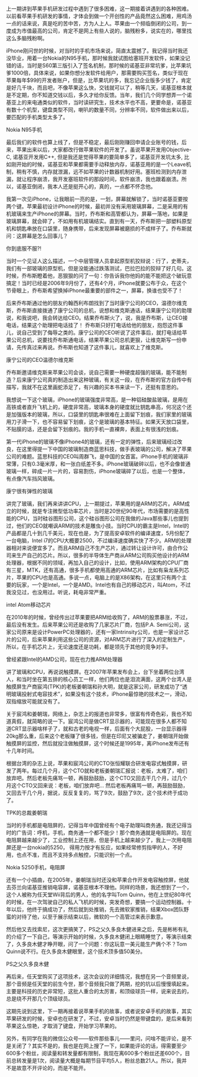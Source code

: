 上一期讲到苹果手机研发过程中遇到了很多困难，这一期接着讲遇到的各种困难。以前看苹果手机研发的事情，才体会到做一个开创性的产品竟然这么困难，用鸡汤一点的话来说，真是吃的苦中苦，方为人上人。苹果由一个频临倒闭的公司，到一度成为市值最高的公司，肯定不是网上有些人说的，脑残粉多，说实在的，哪里找这么多脑残粉啊。

iPhone刚问世的时候，对当时的手机市场来说，简直太震撼了。我记得当时我还没毕业，用着一台Nokia的N95手机，那时候我就试图给塞班开发软件，如果没记错的话，当时是S60第三版引入了签名机制，那时候的诺基亚非常坑爹，比苹果坑爹1000倍，具体来说，如果你想分发软件给用户，那需要购买签名，类似于现在苹果每年$99的开发者账户，但是，比苹果坑的多，我忘记企业版多少钱了，肯定是好几千块，而且吧，不像苹果这么快，交钱就可以了，稍等几天，诺基亚根本就是不定期，你不知道交钱以后，多久才给你反馈。当年，我们几个同学想弄一个诺基亚上的来电通类似的软件，当时读研究生，技术水平也不高，更要命是，诺基亚有数十个机型，键盘类型不同，喇叭的数量不同，分辨率不同，软件做出来以后，要匹配的手机类型太多了。


Nokia N95手机

最后我们的软件也算上线了，但是不稳定，最后刚刚赚回申请企业账号的钱，后来，苹果出来以后，大家都改行做苹果软件的开发了。虽说苹果开发用Objective-C, 诺基亚开发用C++, 但是我还是觉得苹果的要简单多了，诺基亚开发坑太多, 比如刚开始的时候，诺基亚和苹果都需要手动释放内存，诺基亚用的是一个Leave机制，稍有不慎，内存就泄漏，远不如苹果的计数器机制好用。塞班检测到内存泄漏，就让程序崩溃，我开发塞班软件的那段时间，软件崩溃，我也跟着崩溃。所以，诺基亚倒闭，我本人还是挺开心的，真的，一点都不怀念他。

我第一次见iPhone，让我眼前一亮的是，一划，屏幕就解锁了，当时诺基亚要按两个键。苹果最初设计iPhone的时候，最初并没有采用玻璃屏幕，二是采用的有机玻璃来生产iPhone的屏幕。当时，乔布斯和高管都认为，屏幕一落地，如果是玻璃屏幕，就会碎了，不如用有机玻璃结实。直到有一天，乔布斯把一部塑料原型机和钥匙串放在口袋里，随身携带，后来发现屏幕被磨损的不成样子了。乔布斯就问：这屏幕是怎么回事儿？


你到底服不服?!

当时一个见证人这么描述，一个中层管理人员拿起原型机狡辩说：行了，史蒂夫，我们有一部玻璃的原型机，但是没能通过跌落测试，巴拉巴拉的狡辩了好几句。这时候，乔布斯瞪着他，恶狠狠的问了一句：你告诉我你他妈的能不能把这个破玩意搞定！当时已经是2006年9月份了，还有4个月，iPhone就要公布于众，在这个节骨眼上，乔布斯希望换掉iPhone最重要的部件之一，屏幕，换谁也受不了！

后来乔布斯通过他的朋友约翰西利布朗找到了当时康宁公司的CEO，温德尔维克斯，乔布斯直接拨通了康宁公司的总机，说想和维克斯通话，结果康宁公司的助理说，和我说吧，我会转达给CEO。结果乔布斯火了，说，我是乔布斯，让CEO接电话，结果这个助理把电话挂了！ 乔布斯只好打电话给他的朋友，抱怨这件事儿，说自己受到了侮辱之类的。康宁公司的CEO听说了这件事后，就打电话给苹果公司总机，说要找乔布斯通电话，结果苹果公司总机更狠，让维克斯写一份申请，先传真过来再说。乔布斯也知道了这件事儿，就喜欢上了维克斯。


康宁公司的CEO温德尔维克斯

乔布斯邀请维克斯来苹果公司会谈，说自己需要一种硬度超强的玻璃，能不能制造？后来康宁公司真的制造出来这种玻璃，有关这一段，在乔布斯的官方自传中有描写，我就不在这里画蛇添足了，有兴趣的买本书来读一下，还挺有意思的。

我想说一下这个玻璃，iPhone的玻璃强度非常高，是一种铝硅酸盐玻璃，是用在高铁或者直升飞机上的，硬度非常高，玻璃本身的硬度就比钥匙串高，何况这个还是加强版本的玻璃，所以，口袋里的钥匙串很难在上面留下划痕，我们家里的玻璃用刀子滑一下，也不容易留下划痕，这个是玻璃的基本特征。如果天天放口袋里，不贴膜的话，还是会留下划痕的。我的手机一直裸奔，表面上有很浅的划痕。

第一代iPhone的玻璃不像iPhone4的玻璃，还有一定的弹性，后来玻璃经过改良，在这里得提一下中国的玻璃制造商蓝思科技，做手表玻璃的公司，解决了苹果公司的难题。蓝思科技的CEO叫周群飞，是中国的女首富。iPhone手机的玻璃非常薄，只有0.3毫米厚，和一张白纸差不多。iPhone玻璃破碎以后，也不会像普通玻璃一样，碎成一片一片的，容易割伤，iPhone玻璃碎了以后，也是一个整体，有点像汽车挡风玻璃。


康宁很有弹性的玻璃

讲完了玻璃，我们再来讲讲CPU，上一期提过，苹果用的是ARM的芯片。ARM成立的时候，就是专注微型低功率芯片，当时是20世纪90年代，市场需要的是高性能的CPU，当时硅谷图形公司，这个硅谷图形公司在我做的Java那些事儿也提到过，他们的CEO就嘲讽ARM的技术是雕虫小技。当时CPU的霸主是Intel，Intel的产品都是几十到几千美元，现在也是，为了提高安卓软件的编译速度，5月份配了一台电脑，Intel i7的CPU大概要2500，不过编译速度确实快了不少。ARM的处理器相对来说便宜多了。而且ARM自己不生产芯片，通过转让设计许可，由合作公司来生产自己的芯片。所以，很多的半导体生产商从ARM公司购买他设计的ARM处理器，根据不同的领域，再加入自己的设计，比如，使用ARM架构的CPU厂商有三星，MTK，还有高通，很多手机都使用高通的ARM芯片，比如有枭龙系列芯片，苹果的CPU也是高通。多说一点，电脑上的是X86架构，在这里只有两个主要的玩家，一个是Intel，一个是AMD。Intel也有自己的移动芯片，叫Atom，不过我没见过，也没用过。听说，耗电非常严重。

intel Atom移动芯片


在2010年的时候，曾经传出过苹果要把ARM给收购了，ARM的股票暴涨，不过，最后没有发生。后来苹果公司还是收购了几家芯片厂商，包括P.A. Semi公司，这家公司原来是设计PowerPC处理器的，还有一家Intrinsity公司，也是一家设计芯片的公司，后来苹果利用这些公司的资源，对ARM芯片进行了深入的定制生产，所以，在手机芯片上，无论速度还是功耗，都是领先于其他的竞争对手。


曾经紧跟Intel的AMD公司，现在也力推ARM处理器

讲了玻璃和CPU，再说说触摸屏。在2007年苹果发布会上，台下坐着两位台湾人，和当时坐在第五排的核心员工一样，他们两位也是泪流满面，这两个台湾人是触摸屏生产商宸鸿(TPK)的老板姜朝瑞和孙大明，就是这家公司，研发成功了“透明玻璃投射式电容技术”，如果没有这个技术，iPhone最惊艳的技术之一，滑动，双指缩放可能就没有了。

关于宸鸿和姜朝瑞，网络上，杂志上的报道也非常多，很富有传奇色彩，我也不知道真假，就简略的说一下。宸鸿公司是做CRT显示器的，可能现在很多人都不知道CRT显示器啥样子了，就和古老的电视一样，后面有个大屁股，一台显示器得20kg那么重，后来这个老板赚了很多钱，但是在印尼又被骗走了，姜朝瑞开始做触摸屏的监控，然后就投注做触摸屏，这个时候还是1995年，离iPhone发布还有十几年时间。

根据台湾的杂志上说，苹果和宸鸿公司的CTO张恒耀联合研发电容式触摸屏，研发了两年。每过几个月，这个CTO就和老板姜朝瑞汇报说：老板，太难了，咱们放弃吧。然后老板先痛骂一顿，再鼓励鼓励，这个CTO又回去干几个月，过几个月这个CTO又回来说：老板，咱们放弃吧... 然后老板再痛骂一顿，再鼓励鼓励，又回去干几个月，据说，反反复复的，骂了9次，鼓励了9次，这个技术终于成功了。


TPK的总裁姜朝瑞

当时的手机都是电阻屏的，记得当年中国曾经有个电子助理叫商务通，我还记得当时的广告词：呼机，手机，商务通一个都不能少！那个商务通就是电阻屏的。现在电阻屏越来越少了，工业控制上还在用，但是手机上越来越少了，我上一次用电阻屏还是一台nokia的5250， 得用力按才有反应，如果经常修剪指甲的人，不好用，也点不准，而且不支持多点触控，只能识别一个点。


Nokia 5250手机，电阻屏

还有一个小插曲，在2005年，姜朝瑞当时还没和苹果合作开发电容触控屏，他就去芬兰向诺基亚推销电容屏，诺基亚根本不理他。同样的场景，我还想到了一个，这个人被称为任天堂Wii背后的男人，他的名字叫Tom Quinn，他在上世纪80年代的时候，在一次驾驶自己的私人飞机的时候，突发奇想，要搞一个运动控制器。十年以后，他终于搞成功了，然后就到处推销，先去微软家推销，结果Xbox团队野蛮的对待了他，以至于展示结束以后，微软的一个高管过来表示歉意。

然后他又去找索尼，这次更搞笑了，PS之父久多良木健进来之后，先是彬彬有礼的介绍了一下自己，等演示开始的时候，久多良木健闭上眼睛睡觉了，等演示结束了，久多良木健才睁开眼，问了一个问题：你这玩意一美元能生产俩个不？Tom Quinn说不行。在久多良木健眼里，这个技术顶多值50美分。


PS之父久多良木健

再后来，任天堂购买了这项技术，这次会议的详细情况，我想在另一个音频里说，那个音频是任天堂的前生今世，那个音频我只做了两期，挖的坑以后慢慢填起来。主要是科技的历史非常短，这批人重合的太厉害，和顶级球员一样，说来说去的，总是绕不开那几个顶级球员。

这期先说到这里，下一期再接着说苹果手机的故事，或者说安卓手机的故事，其实苹果研发的时候，安卓也在研发了，不过，安卓当时仍然是带键盘的，是后来看到苹果这么惊艳，才取消了键盘，开始学习苹果的。

另外，有同学在我的微信公众号——软件那些事儿——里问，问啥不能评论，是不是关闭了？其实不是的，我也是在网上搜了一下，如果能评论的话，得需要至少600多个粉丝，阅读量和转发量都有限制，我现在离600多个粉丝还差600个，目前总转发量是1次，阅读量大概是每期节目平均5人，粉丝总数21人。所以，我并不是故意不开评论的，而是不能开。
